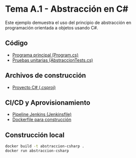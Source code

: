 # Tema A.1 - Abstracción en C#

Este ejemplo demuestra el uso del principio de abstracción en programación orientada a objetos usando C#.

## Código

- [Programa principal (Program.cs)](src/Program.cs)
- [Pruebas unitarias (AbstraccionTests.cs)](tests/AbstraccionTests.cs)

## Archivos de construcción

- [Proyecto C# (.csproj)](../abstraccion/Abstraccion.csproj)

## CI/CD y Aprovisionamiento

- [Pipeline Jenkins (Jenkinsfile)](Jenkinsfile)
- [Dockerfile para construcción](Dockerfile)

## Construcción local

```bash
docker build -t abstraccion-csharp .
docker run abstraccion-csharp
